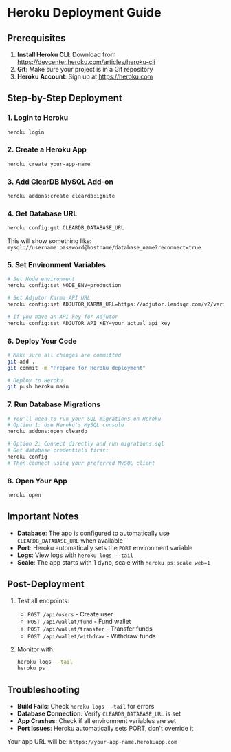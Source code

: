 # Heroku Deployment Guide

## Prerequisites

1. **Install Heroku CLI**: Download from https://devcenter.heroku.com/articles/heroku-cli
2. **Git**: Make sure your project is in a Git repository
3. **Heroku Account**: Sign up at https://heroku.com

## Step-by-Step Deployment

### 1. Login to Heroku

```bash
heroku login
```

### 2. Create a Heroku App

```bash
heroku create your-app-name
```

### 3. Add ClearDB MySQL Add-on

```bash
heroku addons:create cleardb:ignite
```

### 4. Get Database URL

```bash
heroku config:get CLEARDB_DATABASE_URL
```

This will show something like: `mysql://username:password@hostname/database_name?reconnect=true`

### 5. Set Environment Variables

```bash
# Set Node environment
heroku config:set NODE_ENV=production

# Set Adjutor Karma API URL
heroku config:set ADJUTOR_KARMA_URL=https://adjutor.lendsqr.com/v2/verification/karma

# If you have an API key for Adjutor
heroku config:set ADJUTOR_API_KEY=your_actual_api_key
```

### 6. Deploy Your Code

```bash
# Make sure all changes are committed
git add .
git commit -m "Prepare for Heroku deployment"

# Deploy to Heroku
git push heroku main
```

### 7. Run Database Migrations

```bash
# You'll need to run your SQL migrations on Heroku
# Option 1: Use Heroku's MySQL console
heroku addons:open cleardb

# Option 2: Connect directly and run migrations.sql
# Get database credentials first:
heroku config
# Then connect using your preferred MySQL client
```

### 8. Open Your App

```bash
heroku open
```

## Important Notes

- **Database**: The app is configured to automatically use `CLEARDB_DATABASE_URL` when available
- **Port**: Heroku automatically sets the `PORT` environment variable
- **Logs**: View logs with `heroku logs --tail`
- **Scale**: The app starts with 1 dyno, scale with `heroku ps:scale web=1`

## Post-Deployment

1. Test all endpoints:

   - `POST /api/users` - Create user
   - `POST /api/wallet/fund` - Fund wallet
   - `POST /api/wallet/transfer` - Transfer funds
   - `POST /api/wallet/withdraw` - Withdraw funds

2. Monitor with:
   ```bash
   heroku logs --tail
   heroku ps
   ```

## Troubleshooting

- **Build Fails**: Check `heroku logs --tail` for errors
- **Database Connection**: Verify `CLEARDB_DATABASE_URL` is set
- **App Crashes**: Check if all environment variables are set
- **Port Issues**: Heroku automatically sets PORT, don't override it

Your app URL will be: `https://your-app-name.herokuapp.com`
